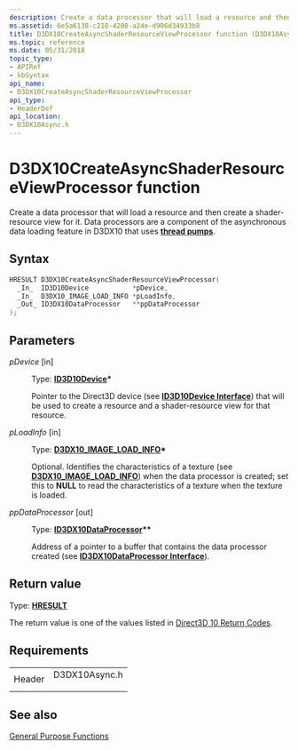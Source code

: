 ```yaml
---
description: Create a data processor that will load a resource and then create a shader-resource view for it. Data processors are a component of the asynchronous data loading feature in D3DX10 that uses thread pumps.
ms.assetid: 6e5a6138-c218-4200-a24e-d906d34933b8
title: D3DX10CreateAsyncShaderResourceViewProcessor function (D3DX10Async.h)
ms.topic: reference
ms.date: 05/31/2018
topic_type: 
- APIRef
- kbSyntax
api_name: 
- D3DX10CreateAsyncShaderResourceViewProcessor
api_type: 
- HeaderDef
api_location: 
- D3DX10Async.h
---
```


# D3DX10CreateAsyncShaderResourceViewProcessor function

Create a data processor that will load a resource and then create a shader-resource view for it. Data processors are a component of the asynchronous data loading feature in D3DX10 that uses [**thread pumps**](id3dx10threadpump.md).

## Syntax


```C++
HRESULT D3DX10CreateAsyncShaderResourceViewProcessor(
  _In_  ID3D10Device           *pDevice,
  _In_  D3DX10_IMAGE_LOAD_INFO *pLoadInfo,
  _Out_ ID3DX10DataProcessor   **ppDataProcessor
);
```



## Parameters

<dl> <dt>

*pDevice* \[in\]
</dt> <dd>

Type: **[**ID3D10Device**](/windows/desktop/api/D3D10/nn-d3d10-id3d10device)\***

Pointer to the Direct3D device (see [**ID3D10Device Interface**](/windows/desktop/api/D3D10/nn-d3d10-id3d10device)) that will be used to create a resource and a shader-resource view for that resource.

</dd> <dt>

*pLoadInfo* \[in\]
</dt> <dd>

Type: **[**D3DX10\_IMAGE\_LOAD\_INFO**](d3dx10-image-load-info.md)\***

Optional. Identifies the characteristics of a texture (see [**D3DX10\_IMAGE\_LOAD\_INFO**](d3dx10-image-load-info.md)) when the data processor is created; set this to **NULL** to read the characteristics of a texture when the texture is loaded.

</dd> <dt>

*ppDataProcessor* \[out\]
</dt> <dd>

Type: **[**ID3DX10DataProcessor**](id3dx10dataprocessor.md)\*\***

Address of a pointer to a buffer that contains the data processor created (see [**ID3DX10DataProcessor Interface**](id3dx10dataprocessor.md)).

</dd> </dl>

## Return value

Type: **[**HRESULT**](https://msdn.microsoft.com/library/Bb401631(v=MSDN.10).aspx)**

The return value is one of the values listed in [Direct3D 10 Return Codes](d3d10-graphics-reference-returnvalues.md).

## Requirements



|                   |                                                                                          |
|-------------------|------------------------------------------------------------------------------------------|
| Header<br/> | <dl> <dt>D3DX10Async.h</dt> </dl> |



## See also

<dl> <dt>

[General Purpose Functions](d3d10-graphics-reference-d3dx10-functions-general-purpose.md)
</dt> </dl>

 

 




